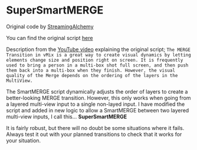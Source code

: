 # SuperSmartMERGE

Original code by [StreamingAlchemy](https://github.com/StreamingAlchemy/StreamingAlchemy)

You can find the original script [here](https://github.com/StreamingAlchemy/StreamingAlchemy/blob/main/SA-S02E21/SmartMERGE.vb)

Description from the [YouTube video](https://www.youtube.com/watch?v=AOCXovJK5e8) explaining the original script;
`The MERGE Transition in vMix is a great way to create visual dynamics by letting elements change size and position right on screen. It is frequently used to bring a person in a multi-box shot full screen, and then push them back into a multi-box when they finish. However, the visual quality of the Merge depends on the ordering of the layers in the MultiView.`

The SmartMERGE script dynamically adjusts the order of layers to create a better-looking MERGE transition. However, this only works when going from a layered multi-view input to a single non-layed input. I have modified the script and added in new logic to allow a SmartMERGE between two layered multi-view inputs, I call this... **SuperSmartMERGE**

It is fairly robust, but there will no doubt be some situations where it fails. Always test it out with your planned transitions to check that it works for your situation.
